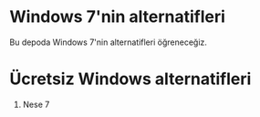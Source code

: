 # Windows 7'nin alternatifleri
Bu depoda Windows 7'nin alternatifleri öğreneceğiz. 
# Ücretsiz Windows alternatifleri
1. Nese 7
